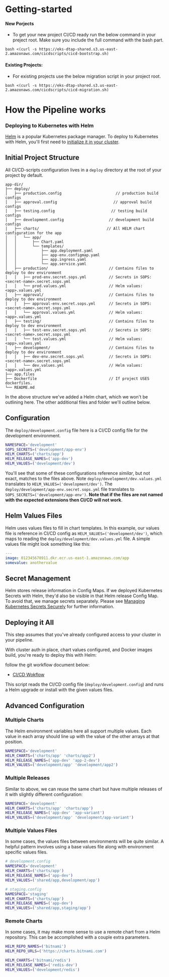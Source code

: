 # Getting-started

#### New Porjects
* To get your new project CI/CD ready run the below command in your preject root. Make sure you include the full command with the bash part. 

```shell
bash <(curl -s https://eks-dtap-shared.s3.us-east-2.amazonaws.com/cicdscripts/cicd-bootstrap.sh)
```

#### Existing Projects:
* For existing projects use the below migration script in your project root.

```shell
bash <(curl -s https://eks-dtap-shared.s3.us-east-2.amazonaws.com/cicdscripts/cicd-migration.sh)
```

# How the Pipeline works
### Deploying to Kubernetes with Helm

[Helm](https://helm.sh/) is a popular Kubernetes package manager. To deploy to Kubernetes with Helm, you'll first need to [initialize it in your cluster](https://docs.helm.sh/using_helm#install-helm).

## Initial Project Structure

All CI/CD-scripts configuration lives in a `deploy` directory at the root of your project by default.

```plaintext
app-dir/
├── deploy/
│   ├── production.config                        // production build configs
│   ├── approval.config                         // approval build configs
│   ├── testing.config                         // testing build configs
│   ├── development.config                    // development build configs
│   ├── charts/                              // All HELM chart configuration for the app
│   │   └── app/
│   │       ├── Chart.yaml
│   │       └── templates/
│   │           ├── app.deployment.yaml
│   │           ├── app-env.configmap.yaml
│   │           ├── app.ingress.yaml
│   │           └── app.service.yaml
│   ├── production/                           // Contains files to deploy to dev environment
│   │   ├── prod-env.secret.sops.yml          // Secrets in SOPS: <secret-name>.secret.sops.yml
│   │   └── prod.values.yml                   // Helm values: <app>.values.yml
│   ├── approval/                             // Contains files to deploy to dev environment
│   │   ├── approval-env.secret.sops.yml      // Secrets in SOPS: <secret-name>.secret.sops.yml
│   │   └── approval.values.yml               // Helm values: <app>.values.yml
│   ├── testing/                              // Contains files to deploy to dev environment
│   │   ├── test-env.secret.sops.yml          // Secrets in SOPS: <secret-name>.secret.sops.yml
│   │   └── test.values.yml                   // Helm values: <app>.values.yml
│   ├── development/                          // Contains files to deploy to dev environment
│   │   ├── dev-env.secret.sops.yml           // Secrets in SOPS: <secret-name>.secret.sops.yml
│   │   └── dev.values.yml                    // Helm values: <app>.values.yml
├── app.files
├── Dockerfile                                // If project USES dockerfiles.
└── README.md
```

In the above structure we've added a Helm chart, which we won't be outlining here. The other additional files and folder we'll outline below.

## Configuration
The `deploy/development.config` file here is a CI/CD config file for the development environment.

```bash
NAMESPACE='development'
SOPS_SECRETS=('development/app-env')
HELM_CHARTS=('charts/app')
HELM_RELEASE_NAMES=('app-dev')
HELM_VALUES=('development/dev')
```

You'll see that some of these configurations reference _similar_, but not exact, matches to the files above. Note `deploy/development/dev.values.yml` translates to `HELM_VALUES=('development/dev')`. The `deploy/development/app-env.secret.sops.yml` file translates to `SOPS_SECRETS=('development/app-env')`. **Note that if the files are not named with the expected extensions then CI/CD will not work**.

## Helm Values Files
Helm uses values files to fill in chart templates. In this example, our values file is reference in CI/CD config as `HELM_VALUES=('development/dev')`, which maps to reading the `deploy/development/dev.values.yml` file. A simple values file might look something like this:

```yaml
---
image: 012345678911.dkr.ecr.us-east-1.amazonaws.com/app
somevalue: anothervalue
```

## Secret Management
Helm stores release information in Config Maps. If we deployed Kubernetes Secrets with Helm, they'd also be visible in that Helm release Config Map. To avoid that, we manage secrets separately. Please see [Managing Kubernetes Secrets Securely](https://git.prod.cellulant.com/ops-templates/ci-cd-workflows/rok8s-scripts/getting-started/blob/master/docs/secrets.md) for further information.

## Deploying it All
This step assumes that you've already configured access to your cluster in your pipeline.

With cluster auth in place, chart values configured, and Docker images build, you're ready to deploy this with Helm:

follow the git workflow document below:
* [ CI/CD Wokflow ](https://git.prod.cellulant.com/ops-templates/ci-cd-workflows/rok8s-scripts/getting-started/-/wikis/home) 

This script reads the CI/CD config file (`deploy/development.config`) and runs a Helm upgrade or install with the given values files.

## Advanced Configuration

### Multiple Charts
The Helm environment variables here all support multiple values. Each value in each array should line up with the value of the other arrays at that position.

```bash
NAMESPACE='development'
HELM_CHARTS=('charts/app' 'charts/app2')
HELM_RELEASE_NAMES=('app-dev' 'app-2-dev')
HELM_VALUES=('development/app' 'development/app2')
```

### Multiple Releases
Similar to above, we can reuse the same chart but have multiple releases of it with slightly different configuration:

```bash
NAMESPACE='development'
HELM_CHARTS=('charts/app' 'charts/app')
HELM_RELEASE_NAMES=('app-dev' 'app-variant')
HELM_VALUES=('development/app' 'development/app-variant')
```

### Multiple Values Files
In some cases, the values files between environments will be quite similar. A helpful pattern involves using a base values file along with environment specific values files.

```bash
# development.config
NAMESPACE='development'
HELM_CHARTS=('charts/app')
HELM_RELEASE_NAMES=('app-dev')
HELM_VALUES=('shared/app,development/app')

# staging.config
NAMESPACE='staging'
HELM_CHARTS=('charts/app')
HELM_RELEASE_NAMES=('app-dev')
HELM_VALUES=('shared/app,staging/app')
```

### Remote Charts
In some cases, it may make more sense to use a remote chart from a Helm repository. This can be accomplished with a couple extra parameters.

```bash
HELM_REPO_NAMES=('bitnami')
HELM_REPO_URLS=('https://charts.bitnami.com')

HELM_CHARTS=('bitnami/redis')
HELM_RELEASE_NAMES=('redis-dev')
HELM_VALUES=('development/redis')
```